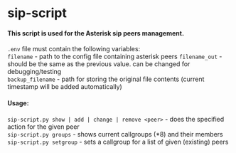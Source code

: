 # sip-script
#### This script is used for the Asterisk sip peers management.

`.env` file must contain the following variables:  
`filename` - path to the config file containing asterisk peers
`filename_out` - should be the same as the previous value. can be changed for debugging/testing  
`backup_filename` - path for storing the original file contents (current timestamp will be added automatically)

                                                                                          
#### Usage:  
`sip-script.py show | add | change | remove <peer>` - does the specified action for the given peer  
`sip-script.py groups` - shows current callgroups (*8) and their members  
`sip-script.py setgroup` - sets a callgroup for a list of given (existing) peers
